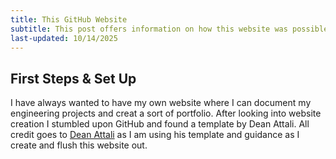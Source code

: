 ```yaml
---
title: This GitHub Website
subtitle: This post offers information on how this website was possible and gives credit
last-updated: 10/14/2025
---
```


## First Steps & Set Up
I have always wanted to have my own website where I can document my engineering projects and creat a sort of portfolio. After looking into website creation I stumbled upon GitHub and found a template by Dean Attali.
All credit goes to [Dean Attali](/) as I am using his template and guidance as I create and flush this website out. 
